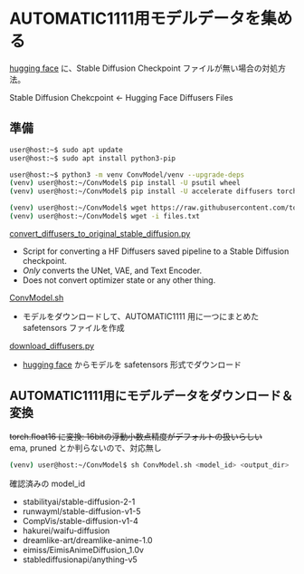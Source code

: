 # AUTOMATIC1111用モデルデータを集める
[hugging face](https://huggingface.co/models?pipeline_tag=text-to-image&sort=downloads) に、Stable Diffusion Checkpoint ファイルが無い場合の対処方法。

Stable Diffusion Chekcpoint <- Hugging Face Diffusers Files

## 準備
~~~sh
user@host:~$ sudo apt update
user@host:~$ sudo apt install python3-pip

user@host:~$ python3 -m venv ConvModel/venv --upgrade-deps
(venv) user@host:~/ConvModel$ pip install -U psutil wheel
(venv) user@host:~/ConvModel$ pip install -U accelerate diffusers torch transformers
~~~

~~~sh
(venv) user@host:~/ConvModel$ wget https://raw.githubusercontent.com/tomosatoP/AUTOMATIC1111_on_RaspberryPi4/main/src/files.txt
(venv) user@host:~/ConvModel$ wget -i files.txt
~~~

[convert_diffusers_to_original_stable_diffusion.py](https://raw.githubusercontent.com/huggingface/diffusers/main/scripts/convert_diffusers_to_original_stable_diffusion.py)
- Script for converting a HF Diffusers saved pipeline to a Stable Diffusion checkpoint.
- *Only* converts the UNet, VAE, and Text Encoder.
- Does not convert optimizer state or any other thing.

[ConvModel.sh](src/ConvModel.sh)
- モデルをダウンロードして、AUTOMATIC1111 用に一つにまとめた safetensors ファイルを作成

[download_diffusers.py](src/download_diffusers.py)
- [hugging face](https://huggingface.co/models?pipeline_tag=text-to-image&sort=downloads) からモデルを safetensors 形式でダウンロード

## AUTOMATIC1111用にモデルデータをダウンロード＆変換
~~torch.float16 に変換: 16bitの浮動小数点精度がデフォルトの扱いらしい~~<br>
ema, pruned とか判らないので、対応無し
~~~sh
(venv) user@host:~/ConvModel$ sh ConvModel.sh <model_id> <output_dir>
~~~

確認済みの model_id
- stabilityai/stable-diffusion-2-1
- runwayml/stable-diffusion-v1-5
- CompVis/stable-diffusion-v1-4
- hakurei/waifu-diffusion
- dreamlike-art/dreamlike-anime-1.0
- eimiss/EimisAnimeDiffusion_1.0v
- stablediffusionapi/anything-v5
